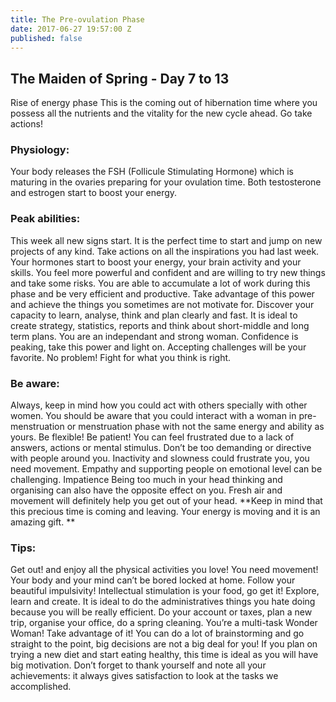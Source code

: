 ```yaml
---
title: The Pre-ovulation Phase
date: 2017-06-27 19:57:00 Z
published: false
---
```


## The Maiden of Spring - Day 7 to 13

Rise of energy phase
This is the coming out of hibernation time where you possess all the nutrients and the vitality for the new cycle ahead. Go take actions!

### Physiology: 
Your body releases the FSH (Follicule Stimulating Hormone) which is maturing in the ovaries preparing for your ovulation time. Both testosterone and estrogen start to boost your energy.

### Peak abilities:
This week all new signs start. It is the perfect time to start and jump on new projects of any kind. Take actions on all the inspirations you had last week.
Your hormones start to boost your energy, your brain activity and your skills. You feel more powerful and confident and are willing to try new things and take some risks. 
You are able to accumulate a lot of work during this phase and be very efficient and productive. Take advantage of this power and achieve the things you sometimes are not motivate for. 
Discover your capacity to learn, analyse, think and plan clearly and fast. It is ideal to create strategy, statistics, reports and think about short-middle and long term plans. 
You are an independant and strong woman.
Confidence is peaking, take this power and light on.
Accepting challenges will be your favorite. No problem!
Fight for what you think is right. 

### Be aware:
Always, keep in mind how you could act with others specially with other women. You should be aware that you could interact with a woman in pre-menstruation or menstruation phase with not the same energy and ability as yours. Be flexible! Be patient!
You can feel frustrated due to a lack of answers, actions or mental stimulus. Don’t be too demanding or directive with people around you. 
Inactivity and slowness could frustrate you, you need movement.
Empathy and supporting people on emotional level can be challenging.
Impatience
Being too much in your head thinking and organising can also have the opposite effect on you. Fresh air and movement will definitely help you get out of your head. 
**Keep in mind that this precious time is coming and leaving. Your energy is moving and it is an amazing gift. **

### Tips:
Get out! and enjoy all the physical activities you love! You need movement! Your body and your mind can’t be bored locked at home. Follow your beautiful impulsivity!
Intellectual stimulation is your food, go get it! Explore, learn and create. 
It is ideal to do the administratives things you hate doing because you will be really efficient. Do your account or taxes, plan a new trip, organise your office, do a spring cleaning. You’re a multi-task Wonder Woman! Take advantage of it!
You can do a lot of brainstorming and go straight to the point, big decisions are not a big deal for you!
If you plan on trying a new diet and start eating healthy, this time is ideal as you will have big motivation.
Don’t forget to thank yourself and note all your achievements: it always gives satisfaction to look at the tasks we accomplished. 
